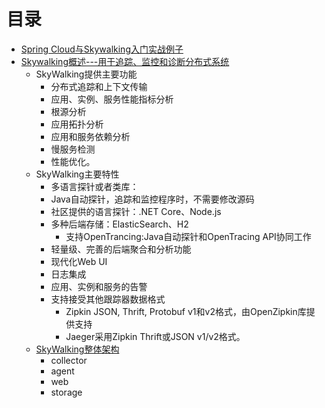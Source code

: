# 目录
* [ Spring Cloud与Skywalking入门实战例子](https://weread.qq.com/web/reader/71d32370716443e271df020ked332ca0262ed3d2c2191f2)
* [Skywalking概述---用于追踪、监控和诊断分布式系统](https://weread.qq.com/web/reader/71d32370716443e271df020ke2e329c0261e2ef524fbf75)
  * SkyWalking提供主要功能
    * 分布式追踪和上下文传输
    * 应用、实例、服务性能指标分析
    * 根源分析
    * 应用拓扑分析
    * 应用和服务依赖分析
    * 慢服务检测
    * 性能优化。  
  * SkyWalking主要特性
    * 多语言探针或者类库：
    * Java自动探针，追踪和监控程序时，不需要修改源码
    * 社区提供的语言探针：.NET Core、Node.js
    * 多种后端存储：ElasticSearch、H2
      * 支持OpenTrancing:Java自动探针和OpenTracing API协同工作
    * 轻量级、完善的后端聚合和分析功能
    * 现代化Web UI
    * 日志集成
    * 应用、实例和服务的告警
    * 支持接受其他跟踪器数据格式
      * Zipkin JSON, Thrift, Protobuf v1和v2格式，由OpenZipkin库提供支持
      * Jaeger采用Zipkin Thrift或JSON v1/v2格式。
  * [SkyWalking整体架构 ](https://weread.qq.com/web/reader/71d32370716443e271df020ke2e329c0261e2ef524fbf75)
    * collector
    * agent
    * web
    * storage 
